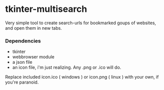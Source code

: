 # tkinter-multisearch
Very simple tool to create search-urls for bookmarked goups of websites, and open them in new tabs. 

### Dependencies
* tkinter
* webbrowser module
* a json file
* an icon file, i'm just realizing. Any .png or .ico will do.

Replace included icon.ico ( windows ) or icon.png ( linux ) with your own, if you're paranoid.
